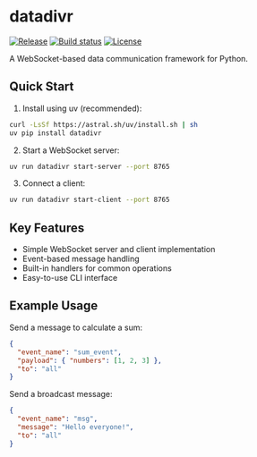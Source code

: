 # datadivr

[![Release](https://img.shields.io/github/v/release/menchelab/datadivr)](https://img.shields.io/github/v/release/menchelab/datadivr)
[![Build status](https://img.shields.io/github/actions/workflow/status/menchelab/datadivr/main.yml?branch=main)](https://github.com/menchelab/datadivr/actions/workflows/main.yml?query=branch%3Amain)
[![License](https://img.shields.io/github/license/menchelab/datadivr)](https://img.shields.io/github/license/menchelab/datadivr)

A WebSocket-based data communication framework for Python.

## Quick Start

1. Install using uv (recommended):

```bash
curl -LsSf https://astral.sh/uv/install.sh | sh
uv pip install datadivr
```

2. Start a WebSocket server:

```bash
uv run datadivr start-server --port 8765
```

3. Connect a client:

```bash
uv run datadivr start-client --port 8765
```

## Key Features

- Simple WebSocket server and client implementation
- Event-based message handling
- Built-in handlers for common operations
- Easy-to-use CLI interface

## Example Usage

Send a message to calculate a sum:

```json
{
  "event_name": "sum_event",
  "payload": { "numbers": [1, 2, 3] },
  "to": "all"
}
```

Send a broadcast message:

```json
{
  "event_name": "msg",
  "message": "Hello everyone!",
  "to": "all"
}
```
